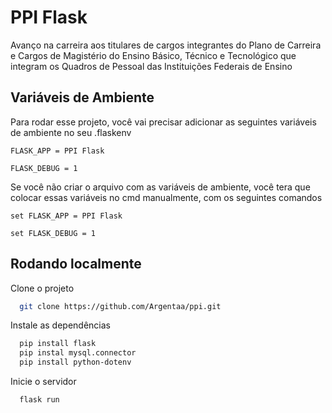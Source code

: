 
# PPI Flask

Avanço na carreira aos titulares de cargos integrantes do Plano de Carreira e Cargos de Magistério do Ensino Básico, Técnico e Tecnológico que integram os Quadros de Pessoal das Instituições Federais de Ensino




## Variáveis de Ambiente

Para rodar esse projeto, você vai precisar adicionar as seguintes variáveis de ambiente no seu .flaskenv

`FLASK_APP = PPI Flask`

`FLASK_DEBUG = 1`

Se você não criar o arquivo com as variáveis de ambiente, você tera que colocar essas variáveis no cmd manualmente, com os seguintes comandos

`set FLASK_APP = PPI Flask`

`set FLASK_DEBUG = 1`

## Rodando localmente

Clone o projeto

```bash
  git clone https://github.com/Argentaa/ppi.git
```

Instale as dependências

```bash
  pip install flask
  pip instal mysql.connector
  pip install python-dotenv
```

Inicie o servidor

```bash
  flask run
```

